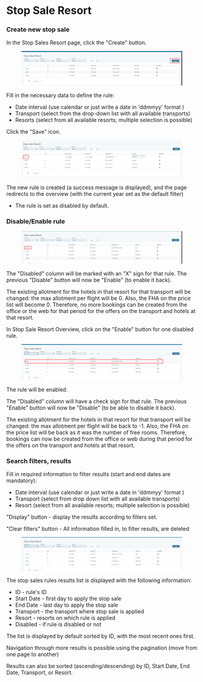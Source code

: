 # Stop Sale Resort

### Create new stop sale

In the Stop Sales Resort page, click the "Create" button.

<figure><img src=".gitbook/assets/image (75) (1).png" alt=""><figcaption></figcaption></figure>

Fill in the necessary data to define the rule:

* Date interval (use calendar or just write a date in 'ddmmyy' format )
* Transport (select from the drop-down list with all available transports)
* Resorts (select from all available resorts; multiple selection is possible)

Click the "Save" icon.

<figure><img src=".gitbook/assets/image (76) (1).png" alt=""><figcaption></figcaption></figure>

The new rule is created (a success message is displayed), and the page redirects to the overview (with the current year set as the default filter)

* The rule is set as disabled by default.&#x20;

### Disable/Enable rule

<figure><img src=".gitbook/assets/image (77).png" alt=""><figcaption></figcaption></figure>

The "Disabled" column will be marked with an "X" sign for that rule. The previous "Disable" button will now be "Enable" (to enable it back).

The existing allotment for the hotels in that resort for that transport will be changed: the max allotment per flight will be 0. Also, the FHA on the price list will become 0. Therefore, no more bookings can be created from the office or the web for that period for the offers on the transport and hotels at that resort.

In Stop Sale Resort Overview, click on the "Enable" button for one disabled rule.

<figure><img src=".gitbook/assets/image (12) (1) (1) (1) (1) (1) (1) (1) (1) (1) (1).png" alt=""><figcaption></figcaption></figure>

The rule will be enabled.

The "Disabled" column will have a check sign for that rule. The previous "Enable" button will now be "Disable" (to be able to disable it back).

The existing allotment for the hotels in that resort for that transport will be changed: the max allotment per flight will be back to -1. Also, the FHA on the price list will be back as it was the number of free rooms. Therefore, bookings can now be created from the office or web during that period for the offers on the transport and hotels at that resort.

### Search filters, results

Fill in required information to filter results (start and end dates are mandatory):

* Date interval (use calendar or just write a date in 'ddmmyy' format )
* Transport (select from drop down list with all available transports)
* Resort (select from all available resorts; multiple selection is possible)

"Display" button - display the results according to filters set.

"Clear filters" button - All information filled in, to filter results, are deleted

<figure><img src=".gitbook/assets/image (1) (1) (1) (1) (1) (1) (1) (1) (1) (1) (1) (1) (1) (1) (1) (1) (1) (1) (1) (1) (1) (1) (1).png" alt=""><figcaption></figcaption></figure>

The stop sales rules results list is displayed with the following information:

* ID - rule's ID
* Start Date - first day to apply the stop sale
* End Date - last day to apply the stop sale
* Transport - the transport where stop sale is applied
* Resort - resorts on which rule is applied
* Disabled - if rule is disabled or not

The list is displayed by default sorted by ID, with the most recent ones first.

Navigation through more results is possible using the pagination (move from one page to another)

Results can also be sorted (ascending/descending) by ID, Start Date, End Date, Transport, or Resort.
